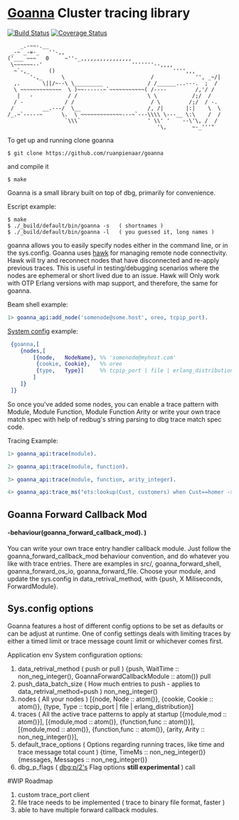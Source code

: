 
# [Goanna](https://en.wikipedia.org/wiki/Goanna) Cluster tracing library
[![Build Status](https://travis-ci.org/ruanpienaar/goanna.svg?branch=master)](https://travis-ci.org/ruanpienaar/goanna)
[![Coverage Status](https://coveralls.io/repos/github/ruanpienaar/goanna/badge.svg?branch=master)](https://coveralls.io/github/ruanpienaar/goanna?branch=master)

```
    _.-~~-.__
 _-~ _-=-_   ''-,,
('___ ~~~   0     ~''-_,,,,,,,,,,,,,,,,
 \~~~~~~--'                            '''''''--,,,,
  ~`-,_      ()                                     '''',,,
       '-,_      \                           /             '', _~/|
  ,.       \||/~--\ \_________              / /______...---.  ;  /
  \ ~~~~~~~~~~~~~  \ )~~------~`~~~~~~~~~~~( /----         /,'/ /
   |   -           / /                      \ \           /;/  /
  / -             / /                        / \         /;/  / -.
 /         __.---/  \__                     /, /|       |:|    \  \
/_.~`-----~      \.  \ ~~~~~~~~~~~~~---~`---\\\\ \---__ \:\    /  /
                  `\\\`                     ' \\' '    --\'\, /  /
                                               '\,        ~-_'''"
```
To get up and running clone goanna
```
$ git clone https://github.com/ruanpienaar/goanna
```
and compile it
```
$ make
```

Goanna is a small library built on top of dbg, primarily for convenience.

Escript example:
```
$ make
$ ./_build/default/bin/goanna -s   ( shortnames )
$ ./_build/default/bin/goanna -l   ( you guessed it, long names )
```

goanna allows you to easily specify nodes either in the command line, or in the sys.config.
Goanna uses [hawk](https://github.com/ruanpienaar/hawk) for managing remote node connectivity.
Hawk will try and reconnect nodes that have disconnected and re-apply previous traces.
This is useful in testing/debugging scenarios where the nodes are ephemeral or short lived due to an issue.
Hawk will Only work with OTP Erlang versions with map support, and
therefore, the same for goanna.

Beam shell example:
```Erlang
1> goanna_api:add_node('somenode@some.host', oreo, tcpip_port).
```
[System config](https://github.com/ruanpienaar/goanna/sys.config) example:
```erlang
 {goanna,[
    {nodes,[
        [{node,   NodeName}, %% 'somenode@myhost.com'
         {cookie, Cookie},   %% oreo
         {type,   Type}]     %% tcpip_port | file | erlang_distribution
        ]
    ]}
 ]}
```

So once you've added some nodes, you can enable a trace pattern with Module, Module Function, Module Function Arity or write your own trace match spec with help of redbug's string parsing to dbg trace match spec code.

Tracing Example:
```Erlang
1> goanna_api:trace(module).

2> goanna_api:trace(module, function).

3> goanna_api:trace(module, function, arity_integer).

4> goanna_api:trace_ms("ets:lookup(Cust, customers) when Cust==homer -> return").

```

## Goanna Forward Callback Mod
#### -behaviour(goanna_forward_callback_mod). )

You can write your own trace entry handler callback module. Just follow the goanna_forward_callback_mod
behaviour convention, and do whatever you like with trace entries.
There are examples in src/, goanna_forward_shell,
goanna_forward_os_io, goanna_forward_file. Choose your module, and update
the sys.config in data_retrival_method, with {push, X Miliseconds, ForwardModule}.

## Sys.config options
Goanna features a host of different config options to be set as defaults or can be adjust at runtime.
One of config settings deals with limiting traces by either a timed limit or trace message count limit or whichever comes first.

Application env System configuration options:

1. data_retrival_method ( push or pull )
 {push, WaitTime :: non_neg_integer(), GoannaForwardCallbackModule :: atom()}
 pull
2. push_data_batch_size ( How much entries to push - applies to data_retrival_method=push )
 non_neg_integer()
3. nodes ( All your nodes )
 [{node, Node :: atom()},
  {cookie, Cookie :: atom()},
  {type, Type :: tcpip_port | file | erlang_distribution}]
4. traces ( All the active trace patterns to apply at startup
 [{module,mod :: atom()}],
 [{module,mod :: atom()}, {function,func :: atom()}],
 [{module,mod :: atom()}, {function,func :: atom()}, {arity, Arity :: non_neg_integer()}],
5. default_trace_options ( Options regarding running traces, like time and trace message total count )
 {time, TimeMs :: non_neg_integer()}
 {messages, Messages :: non_neg_integer()}
6. dbg_p_flags ( [dbg:p/2's](http://erlang.org/doc/man/dbg.html#p-2) Flag options **still experimental** )
 call

#WIP Roadmap
1. custom trace_port client
2. file trace needs to be implemented ( trace to binary file format, faster )
3. able to have multiple forward callback modules.
